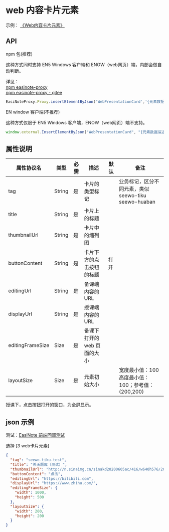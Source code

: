 # web 内容卡片元素

示例：
[《Web内容卡片元素》](https://r302.cc/4z6Vvlp?platform=enpc&channel=copylink)

## API

npm 包(推荐)  

这种方式同时支持 EN5 Windows 客户端和 ENOW（web网页）端，内部会做自动判断。

详见：  
[npm easinote-proxy](https://github.com/EasiNote/EasiNote.ClientWebApi.Documentation/blob/master/zh-CN/apis/npm/easinote-proxy.md)  
[npm easinote-proxy - gitee](https://gitee.com/easinote/client-web-api-documentation/blob/master/zh-CN/apis/npm/easinote-proxy.md)

```js
EasiNoteProxy.Proxy.insertElementByJson('WebPresentationCard','{元素数据描述的 Json 对象}');
```

EN window 客户端(不推荐)

这种方式仅限于 EN5 Windows 客户端，ENOW（web网页）端不支持。

```js
window.external.InsertElementByJson("WebPresentationCard", "{元素数据描述的 Json 对象}")
```

## 属性说明

| 属性协议名       | 类型   | 必需 | 描述                        | 默认       | 备注                                               |
|------------------|--------|-----|---------------------------|------------|----------------------------------------------------|
| tag              | String | 是   | 卡片的类型标记              |            | 业务标记，区分不同元素，类似 seewo-tiku seewo-huaban |
| title            | String | 是   | 卡片上的标题                |            |                                                    |
| thumbnailUrl     | String | 是   | 卡片中的缩列图              |            |                                                    |
| buttonContent    | String | 是   | 卡片下方的点击按钮的标题    | 打开       |                                                    |
| editingUrl       | String | 是   | 备课端内容的URL             |            |                                                    |
| displayUrl       | String | 是   | 授课端内容的URL             |            |                                                    |
| editingFrameSize | Size   | 是   | 备课下打开的 web 页面的大小 |            |                                                    |
| layoutSize       | Size   | 是   | 元素初始大小                |            | 宽度最小值：100 高度最小值：100；参考值：(200,200)        |

授课下，点击按钮打开的窗口，为全屏显示。

## json 示例

测试：[EasiNote 前端回调测试](https://easinote.github.io/EasiNote.ClientWebApi.Documentation/ )

选择 [3 web卡片元素]

```json
{
  "tag": "seewo-tiku-test",
  "title": "希沃题库（测试）",
  "thumbnailUrl": "http://n.sinaimg.cn/sinakd20200605ac/416/w640h576/20200605/301b-iurnkpq9297963.jpg",
  "buttonContent": "点击",
  "editingUrl": "https://bilibili.com",
  "displayUrl": "https://www.zhihu.com/",
  "editingFrameSize": {
    "width": 1000,
    "height": 500
  },
  "layoutSize": {
    "width": 200,
    "height": 200
  }
}
```
